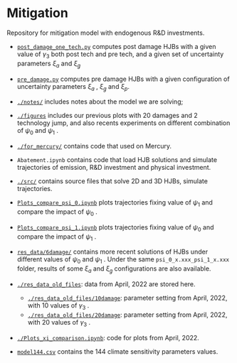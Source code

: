 # Mitigation
Repository for mitigation model with endogenous R&amp;D investments.

- [`post_damage_one_tech.py`](./post_damage_one_tech.py) computes post damage HJBs with a given value of 
$\gamma_3$
both post tech and pre tech, and a given set of uncertainty parameters 
$\xi_a$
and
$\xi_g$
- [`pre_damage.py`](./pre_damage.py) computes pre damage HJBs with a given configuration of uncertainty parameters
$\xi_a$
,
$\xi_g$
and
$\xi_p$.

- [`./notes/`](./notes/) includes notes about the model we are solving;
- [`./figures`](./figures/) includes our previous plots with 20 damages and 2 technology jump, and also recents experiments on different combination of 
$\psi_0$
and
$\psi_1$
.
- [`./for_mercury/`](./for_mercury/) contains code that used on Mercury.
- `Abatement.ipynb` contains code that load HJB solutions and simulate trajectories of emission, R&D investment and physical investment.
- [`./src/`](./src/) contains source files that solve 2D and 3D HJBs, simulate trajectories.
- [`Plots_compare_psi_0.ipynb`](./Plots_compare_psi_0.ipynb) plots trajectories fixing value of
$\psi_1$
and compare the impact of
$\psi_0$
.
- [`Plots_compare_psi_1.ipynb`](./Plots_compare_psi_1.ipynb) plots trajectories fixing value of 
$\psi_0$ 
and compare the impact of 
$\psi_1$
.
- [`res_data/6damage/`](./res_data/6damage/) contains more recent solutions of HJBs under different values of 
$\psi_0$
and
$\psi_1$
. Under the same `psi_0_x.xxx_psi_1_x.xxx` folder, results of some 
$\xi_a$
and
$\xi_g$
configurations are also available.
- [`./res_data_old_files`](./res_data_old_files/): data from April, 2022 are stored here.
	- [`./res_data_old_files/10damage`](./res_data_old_files/20damage/): parameter setting from April, 2022, with 10 values of 
$\gamma_3$
.
	- [`./res_data_old_files/20damage`](./res_data_old_files/20damage/): parameter setting from April, 2022, with 20 values of
$\gamma_3$
.
- [`./Plots_xi_comparison.ipynb`](./Plots_xi_comparison.ipynb): code for plots from April, 2022.
- [`model144.csv`](./model144.csv) contains the 144 climate sensitivity parameters values.
